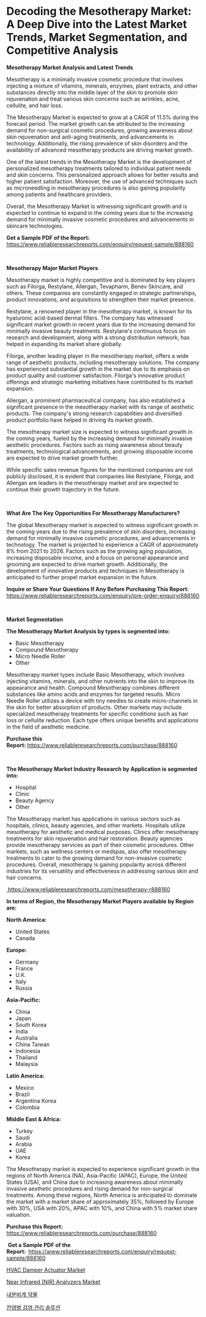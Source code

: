 <p><h1>Decoding the Mesotherapy Market: A Deep Dive into the Latest Market Trends, Market Segmentation, and Competitive Analysis</h1></p><p><strong>Mesotherapy Market Analysis and Latest Trends</strong></p>
<p><p>Mesotherapy is a minimally invasive cosmetic procedure that involves injecting a mixture of vitamins, minerals, enzymes, plant extracts, and other substances directly into the middle layer of the skin to promote skin rejuvenation and treat various skin concerns such as wrinkles, acne, cellulite, and hair loss.</p><p>The Mesotherapy Market is expected to grow at a CAGR of 11.5% during the forecast period. The market growth can be attributed to the increasing demand for non-surgical cosmetic procedures, growing awareness about skin rejuvenation and anti-aging treatments, and advancements in technology. Additionally, the rising prevalence of skin disorders and the availability of advanced mesotherapy products are driving market growth.</p><p>One of the latest trends in the Mesotherapy Market is the development of personalized mesotherapy treatments tailored to individual patient needs and skin concerns. This personalized approach allows for better results and higher patient satisfaction. Moreover, the use of advanced techniques such as microneedling in mesotherapy procedures is also gaining popularity among patients and healthcare providers.</p><p>Overall, the Mesotherapy Market is witnessing significant growth and is expected to continue to expand in the coming years due to the increasing demand for minimally invasive cosmetic procedures and advancements in skincare technologies.</p></p>
<p><strong>Get a Sample PDF of the Report:&nbsp;</strong> <a href="https://www.reliableresearchreports.com/enquiry/request-sample/888160">https://www.reliableresearchreports.com/enquiry/request-sample/888160</a></p>
<p>&nbsp;</p>
<p><strong>Mesotherapy Major Market Players</strong></p>
<p><p>Mesotherapy market is highly competitive and is dominated by key players such as Filorga, Restylane, Allergan, Tevapharm, Benev Skincare, and others. These companies are constantly engaged in strategic partnerships, product innovations, and acquisitions to strengthen their market presence.</p><p>Restylane, a renowned player in the mesotherapy market, is known for its hyaluronic acid-based dermal fillers. The company has witnessed significant market growth in recent years due to the increasing demand for minimally invasive beauty treatments. Restylane's continuous focus on research and development, along with a strong distribution network, has helped in expanding its market share globally.</p><p>Filorga, another leading player in the mesotherapy market, offers a wide range of aesthetic products, including mesotherapy solutions. The company has experienced substantial growth in the market due to its emphasis on product quality and customer satisfaction. Filorga's innovative product offerings and strategic marketing initiatives have contributed to its market expansion.</p><p>Allergan, a prominent pharmaceutical company, has also established a significant presence in the mesotherapy market with its range of aesthetic products. The company's strong research capabilities and diversified product portfolio have helped in driving its market growth.</p><p>The mesotherapy market size is expected to witness significant growth in the coming years, fueled by the increasing demand for minimally invasive aesthetic procedures. Factors such as rising awareness about beauty treatments, technological advancements, and growing disposable income are expected to drive market growth further.</p><p>While specific sales revenue figures for the mentioned companies are not publicly disclosed, it is evident that companies like Restylane, Filorga, and Allergan are leaders in the mesotherapy market and are expected to continue their growth trajectory in the future.</p></p>
<p>&nbsp;</p>
<p><strong>What Are The Key Opportunities For Mesotherapy Manufacturers?</strong></p>
<p><p>The global Mesotherapy market is expected to witness significant growth in the coming years due to the rising prevalence of skin disorders, increasing demand for minimally invasive cosmetic procedures, and advancements in technology. The market is projected to experience a CAGR of approximately 8% from 2021 to 2026. Factors such as the growing aging population, increasing disposable income, and a focus on personal appearance and grooming are expected to drive market growth. Additionally, the development of innovative products and techniques in Mesotherapy is anticipated to further propel market expansion in the future.</p></p>
<p><strong>Inquire or Share Your Questions If Any Before Purchasing This Report:</strong> <a href="https://www.reliableresearchreports.com/enquiry/pre-order-enquiry/888160">https://www.reliableresearchreports.com/enquiry/pre-order-enquiry/888160</a></p>
<p>&nbsp;</p>
<p><strong>Market Segmentation</strong></p>
<p><strong>The Mesotherapy Market Analysis by types is segmented into:</strong></p>
<p><ul><li>Basic Mesotherapy</li><li>Compound Mesotherapy</li><li>Micro Needle Roller</li><li>Other</li></ul></p>
<p><p>Mesotherapy market types include Basic Mesotherapy, which involves injecting vitamins, minerals, and other nutrients into the skin to improve its appearance and health. Compound Mesotherapy combines different substances like amino acids and enzymes for targeted results. Micro Needle Roller utilizes a device with tiny needles to create micro-channels in the skin for better absorption of products. Other markets may include specialized mesotherapy treatments for specific conditions such as hair loss or cellulite reduction. Each type offers unique benefits and applications in the field of aesthetic medicine.</p></p>
<p><strong>Purchase this Report:&nbsp;</strong><a href="https://www.reliableresearchreports.com/purchase/888160">https://www.reliableresearchreports.com/purchase/888160</a></p>
<p>&nbsp;</p>
<p><strong>The Mesotherapy Market Industry Research by Application is segmented into:</strong></p>
<p><ul><li>Hospital</li><li>Clinic</li><li>Beauty Agency</li><li>Other</li></ul></p>
<p><p>The Mesotherapy market has applications in various sectors such as hospitals, clinics, beauty agencies, and other markets. Hospitals utilize mesotherapy for aesthetic and medical purposes. Clinics offer mesotherapy treatments for skin rejuvenation and hair restoration. Beauty agencies provide mesotherapy services as part of their cosmetic procedures. Other markets, such as wellness centers or medspas, also offer mesotherapy treatments to cater to the growing demand for non-invasive cosmetic procedures. Overall, mesotherapy is gaining popularity across different industries for its versatility and effectiveness in addressing various skin and hair concerns.</p></p>
<p><a href="https://www.reliableresearchreports.com/mesotherapy-r888160">&nbsp;https://www.reliableresearchreports.com/mesotherapy-r888160</a></p>
<p><strong>In terms of Region, the Mesotherapy Market Players available by Region are:</strong></p>
<p>
    <p> <strong> North America: </strong>
        <ul>
            <li>United States</li>
            <li>Canada</li>
        </ul>
        </p> 
    <p> <strong> Europe: </strong>
        <ul>
            <li>Germany</li>
            <li>France</li>
            <li>U.K.</li>
            <li>Italy</li>
            <li>Russia</li>
        </ul>
        </p> 
    <p> <strong> Asia-Pacific: </strong>
        <ul>
            <li>China</li>
            <li>Japan</li>
            <li>South Korea</li>
            <li>India</li>
            <li>Australia</li>
            <li>China Taiwan</li>
            <li>Indonesia</li>
            <li>Thailand</li>
            <li>Malaysia</li>
        </ul>
        </p> 
    <p> <strong> Latin America: </strong>
        <ul>
            <li>Mexico</li>
            <li>Brazil</li>
            <li>Argentina Korea</li>
            <li>Colombia</li>
        </ul>
        </p> 
    <p> <strong> Middle East & Africa: </strong>
        <ul>
            <li>Turkey</li>
            <li>Saudi</li>
            <li>Arabia</li>
            <li>UAE</li>
            <li>Korea</li>
        </ul>
    </p>
    </p>
<p><p>The Mesotherapy market is expected to experience significant growth in the regions of North America (NA), Asia-Pacific (APAC), Europe, the United States (USA), and China due to increasing awareness about minimally invasive aesthetic procedures and rising demand for non-surgical treatments. Among these regions, North America is anticipated to dominate the market with a market share of approximately 35%, followed by Europe with 30%, USA with 20%, APAC with 10%, and China with 5% market share valuation.</p></p>
<p><strong>Purchase this Report: </strong><a href="https://www.reliableresearchreports.com/purchase/888160">https://www.reliableresearchreports.com/purchase/888160</a></p>
<p>&nbsp;<strong>Get a Sample PDF of the Report:&nbsp;&nbsp;</strong><a href="https://www.reliableresearchreports.com/enquiry/request-sample/888160">https://www.reliableresearchreports.com/enquiry/request-sample/888160</a></p>
<p><strong></strong></p>
<p><p><a href="https://github.com/haleemasakdiya1/Market-Research-Report-List-1/blob/main/hvac-damper-actuator-market.md">HVAC Damper Actuator Market</a></p><p><a href="https://github.com/yazulaeha/Market-Research-Report-List-1/blob/main/near-infrared-nir-analyzers-market.md">Near Infrared (NIR) Analyzers Market</a></p><p><a href="https://github.com/alfitoms13/Market-Research-Report-List-1/blob/main/1129952181282.md">내분비계 약물</a></p><p><a href="https://github.com/mofijurk071/Market-Research-Report-List-1/blob/main/5792170181283.md">전염병 감염 관리 솔루션</a></p></p>